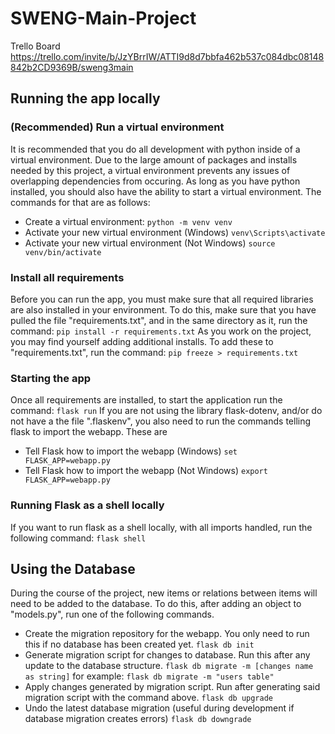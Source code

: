 # SWENG-Main-Project

Trello Board 
https://trello.com/invite/b/JzYBrrIW/ATTI9d8d7bbfa462b537c084dbc08148842b2CD9369B/sweng3main

## Running the app locally
### (Recommended) Run a virtual environment
It is recommended that you do all development with python inside of a virtual environment. 
Due to the large amount of packages and installs needed by this project, a virtual environment prevents any issues of overlapping dependencies from occuring.
As long as you have python installed, you should also have the ability to start a virtual environment. The commands for that are as follows:
* Create a virtual environment:
	`python -m venv venv`
* Activate your new virtual environment (Windows)
	`venv\Scripts\activate`
* Activate your new virtual environment (Not Windows)
	`source venv/bin/activate`
### Install all requirements
Before you can run the app, you must make sure that all required libraries are also installed in your environment. To do this, make sure that you have pulled the file "requirements.txt", and in the same directory as it, run the command:
    `pip install -r requirements.txt`
As you work on the project, you may find yourself adding additional installs. To add these to "requirements.txt", run the command:
    `pip freeze > requirements.txt`

### Starting the app
Once all requirements are installed, to start the application run the command:
    `flask run`
If you are not using the library flask-dotenv, and/or do not have a the file ".flaskenv", you also need to run the commands telling flask to import the webapp. These are
* Tell Flask how to import the webapp (Windows)
	`set FLASK_APP=webapp.py`
* Tell Flask how to import the webapp (Not Windows)
	`export FLASK_APP=webapp.py`

### Running Flask as a shell locally
If you want to run flask as a shell locally, with all imports handled, run the following command: `flask shell`

## Using the Database
During the course of the project, new items or relations between items will need to be added to the database. To do this, after adding an object to "models.py", run one of the following commands.
* Create the migration repository for the webapp. You only need to run this if no database has been created yet.
	`flask db init`
* Generate migration script for changes to database. Run this after any update to the database structure.
	`flask db migrate -m [changes name as string]`
	for example: `flask db migrate -m "users table"`
* Apply changes generated by migration script. Run after generating said migration script with the command above.
	`flask db upgrade`
* Undo the latest database migration (useful during development if database migration creates errors)
	`flask db downgrade`

